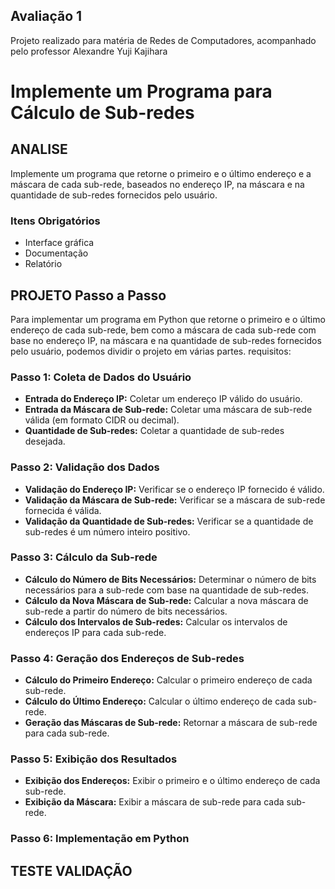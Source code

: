## Avaliação 1

Projeto realizado para matéria de Redes de Computadores, 
acompanhado pelo professor Alexandre Yuji Kajihara

# Implemente um Programa para Cálculo de Sub-redes

## ANALISE

Implemente um programa que retorne o primeiro e o último endereço e a máscara de cada sub-rede, baseados no endereço IP, na máscara e na quantidade de sub-redes fornecidos pelo usuário.

### Itens Obrigatórios

- Interface gráfica
- Documentação
- Relatório

## PROJETO Passo a Passo 

Para implementar um programa em Python que retorne o primeiro e o último endereço de cada sub-rede, bem como a máscara de cada sub-rede com base no endereço IP, na máscara e na quantidade de sub-redes fornecidos pelo usuário, podemos dividir o projeto em várias partes. requisitos:

### Passo 1: Coleta de Dados do Usuário
- **Entrada do Endereço IP:** Coletar um endereço IP válido do usuário.
- **Entrada da Máscara de Sub-rede:** Coletar uma máscara de sub-rede válida (em formato CIDR ou decimal).
- **Quantidade de Sub-redes:** Coletar a quantidade de sub-redes desejada.

### Passo 2: Validação dos Dados
- **Validação do Endereço IP:** Verificar se o endereço IP fornecido é válido.
- **Validação da Máscara de Sub-rede:** Verificar se a máscara de sub-rede fornecida é válida.
- **Validação da Quantidade de Sub-redes:** Verificar se a quantidade de sub-redes é um número inteiro positivo.

### Passo 3: Cálculo da Sub-rede
- **Cálculo do Número de Bits Necessários:** Determinar o número de bits necessários para a sub-rede com base na quantidade de sub-redes.
- **Cálculo da Nova Máscara de Sub-rede:** Calcular a nova máscara de sub-rede a partir do número de bits necessários.
- **Cálculo dos Intervalos de Sub-redes:** Calcular os intervalos de endereços IP para cada sub-rede.

### Passo 4: Geração dos Endereços de Sub-redes
- **Cálculo do Primeiro Endereço:** Calcular o primeiro endereço de cada sub-rede.
- **Cálculo do Último Endereço:** Calcular o último endereço de cada sub-rede.
- **Geração das Máscaras de Sub-rede:** Retornar a máscara de sub-rede para cada sub-rede.

### Passo 5: Exibição dos Resultados
- **Exibição dos Endereços:** Exibir o primeiro e o último endereço de cada sub-rede.
- **Exibição da Máscara:** Exibir a máscara de sub-rede para cada sub-rede.

### Passo 6: Implementação em Python

## TESTE VALIDAÇÃO 
